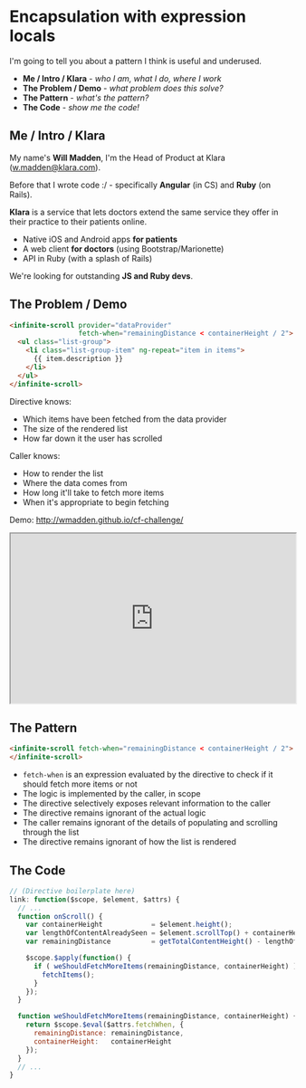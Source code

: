 # Encapsulation with expression locals

I'm going to tell you about a pattern I think is useful and underused.

- **Me / Intro / Klara** - *who I am, what I do, where I work*
- **The Problem / Demo** - *what problem does this solve?*
- **The Pattern** - *what's the pattern?*
- **The Code** - *show me the code!*

## Me / Intro / Klara

My name's **Will Madden**, I'm the Head of Product at Klara ([w.madden@klara.com](mailto:w.madden@klara.com)).

Before that I wrote code :/ - specifically **Angular** (in CS) and **Ruby** (on Rails).

**Klara** is a service that lets doctors extend the same service they offer in their practice to their patients online.

- Native iOS and Android apps **for patients**
- A web client **for doctors** (using Bootstrap/Marionette)
- API in Ruby (with a splash of Rails)

We're looking for outstanding **JS and Ruby devs**.

## The Problem / Demo

```html
<infinite-scroll provider="dataProvider"
                 fetch-when="remainingDistance < containerHeight / 2">
  <ul class="list-group">
    <li class="list-group-item" ng-repeat="item in items">
      {{ item.description }}
    </li>
  </ul>
</infinite-scroll>
```

Directive knows:
- Which items have been fetched from the data provider
- The size of the rendered list
- How far down it the user has scrolled

Caller knows:
- How to render the list
- Where the data comes from
- How long it'll take to fetch more items
- When it's appropriate to begin fetching

Demo: http://wmadden.github.io/cf-challenge/

<iframe style="width: 100%; height: 300px;" src="http://wmadden.github.io/cf-challenge/"></iframe>

## The Pattern

```html
<infinite-scroll fetch-when="remainingDistance < containerHeight / 2">
</infinite-scroll>
```

- `fetch-when` is an expression evaluated by the directive to check if it should fetch more items or not
- The logic is implemented by the caller, in scope
- The directive selectively exposes relevant information to the caller
- The directive remains ignorant of the actual logic
- The caller remains ignorant of the details of populating and scrolling through the list
- The directive remains ignorant of how the list is rendered

## The Code

```javascript
// (Directive boilerplate here)
link: function($scope, $element, $attrs) {
  // ...
  function onScroll() {
    var containerHeight            = $element.height();
    var lengthOfContentAlreadySeen = $element.scrollTop() + containerHeight;
    var remainingDistance          = getTotalContentHeight() - lengthOfContentAlreadySeen;

    $scope.$apply(function() {
      if ( weShouldFetchMoreItems(remainingDistance, containerHeight) ) {
        fetchItems();
      }
    });
  }

  function weShouldFetchMoreItems(remainingDistance, containerHeight) {
    return $scope.$eval($attrs.fetchWhen, {
      remainingDistance: remainingDistance,
      containerHeight:   containerHeight
    });
  }
  // ...
}
```
